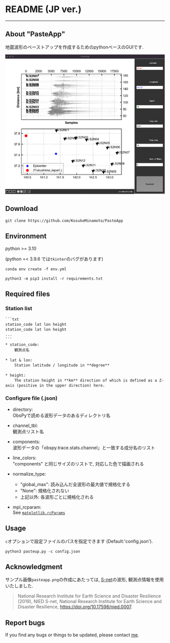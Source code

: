 # README (JP ver.)

---

## About "PasteApp"

地震波形のペーストアップを作成するためのpythonベースのGUIです. 

![pasteapp](/pasteapp.png "[2022 Fukushima earthquake](https://en.wikipedia.org/wiki/2022_Fukushima_earthquake))")



## Download

```
git clone https://github.com/KosukeMinamoto/PasteApp
```


## Environment

python >= 3.10

(python =< 3.9.6 では`tkinter`のバグがあります)

```
conda env create -f env.yml
```

```
python3 -m pip3 install -r requirements.txt
```

## Required files

### Station list
	```txt
	station_code lat lon height
	station_code lat lon height
	... 
	```
	* station_code:  
		観測点名

	* lat & lon:  
		Station latitude / longitude in **degree**

	* height:  
		The station height in **km** direction of which is defined as a Z-axis (positive in the upper direction) here.

### Configure file (.json)
  * directory:  
    ObsPyで読める波形データのあるディレクトリ名

  * channel_tbl:  
    観測点リスト名

  * components:  
    波形データの「obspy.trace.stats.channel」と一致する成分名のリスト

  * line_colors:  
    "components" と同じサイズのリストで, 対応した色で描画される

  * normalize_type:  
    * "global_max": 読み込んだ全波形の最大値で規格化する
    * "None": 規格化されない
    * 上記以外: 各波形ごとに規格化される
  
  * mpl_rcparam:  
    See [`matplotlib.rcParams`](https://matplotlib.org/stable/users/explain/customizing.html)

## Usage

`c`オプションで設定ファイルのパスを指定できます (Default:'config.json').

```
python3 pasteup.py -c config.json
```

## Acknowledgment

サンプル画像`pasteapp.png`の作成にあたっては, [S-net](https://www.seafloor.bosai.go.jp/S-net/)の波形, 観測点情報を使用いたしました. 

> National Research Institute for Earth Science and Disaster Resilience (2019), NIED S-net, National Research Institute for Earth Science and Disaster Resilience, https://doi.org/10.17598/nied.0007.

## Report bugs

If you find any bugs or things to be updated, please contact [me](kosuke.minamoto.s8@gmail.com).
